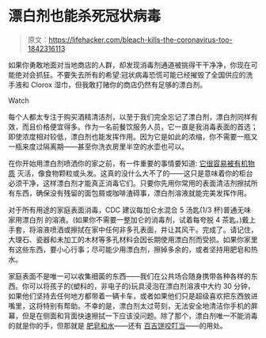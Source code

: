 # 漂白剂也能杀死冠状病毒

> 原文：<https://lifehacker.com/bleach-kills-the-coronavirus-too-1842316113>

如果你勇敢地面对当地商店的人群，却发现消毒剂通道被挑得干干净净，你现在可能绝对会抓狂。不要失去所有的希望:冠状病毒恐慌可能已经摧毁了全国供应的洗手液和 Clorox 湿巾，但我敢打赌你的商店仍然有足够的漂白剂。

Watch

每个人都太专注于购买酒精清洁剂，以至于我们完全忘记了漂白剂，漂白剂同样有效，而且价格便宜得多。作为一名前餐饮服务人员，它一直是我消毒表面的首选；即使浓度相对较低，漂白剂也能发挥作用。因为它是如此的浓缩，你不需要一瓶又一瓶来度过隔离期——甚至你洗衣房里半空的水壶也可以。

在你开始用漂白剂喷洒你的家之前，有一件重要的事情要知道: [它很容易被有机物质](https://www.ncbi.nlm.nih.gov/books/NBK214356/) 灭活，像食物颗粒或头发。这真的没什么大不了的——这只是意味着你的柜台必须干净，这样漂白剂才能真正消毒它们。只要你先用你常用的表面清洁剂擦拭所有东西，确保没有残留的面包屑或咖啡渣碍事，漂白剂溶液就能完美发挥作用。

对于所有用途的家庭表面消毒，CDC 建议每加仑水混合 5 汤匙(1/3 杯)普通无味家用漂白剂 的溶液。(如果你不需要一整加仑的消毒剂，试着每夸脱 4 茶匙。)戴上手套，将溶液喷洒或擦拭在家中任何非多孔表面，并让其风干。完成了。请记住，大理石、瓷器和未加工的木材等多孔材料会因长期使用漂白剂而受损。如果你家里有这些东西，要小心行事；尽可能少用漂白剂，擦掉多余的，或者坚持用肥皂和热水。

家庭表面不是唯一可以收集细菌的东西——我们在公共场合随身携带各种各样的东西。你可以将孩子的(塑料的，非电子的)玩具浸泡在漂白剂溶液中大约 30 分钟，如果他们坚持去任何地方都带着一辆卡车，或者如果他们只是超级喜欢把东西放进嘴里，这将特别有帮助。不幸的是，漂白剂太过苛刻，无法安全地清洁你手机的屏幕，但是在侧面和背面快速擦拭一下应该没问题。除了那个，漂白剂唯一不能消毒的就是你的手，但那就是 [肥皂和水](https://vitals.lifehacker.com/how-to-actually-wash-germs-off-your-hands-1838626406)——还有 [百吉饼咬叮当](https://vitals.lifehacker.com/instead-of-happy-birthday-wash-your-hands-to-the-pizza-1842032115)——的用处。